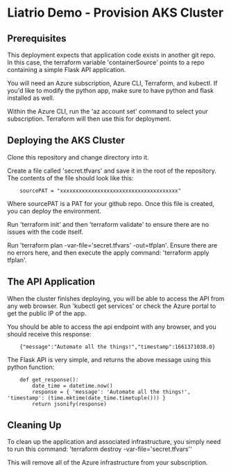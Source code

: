 # Liatrio Demo - Provision AKS Cluster

## Prerequisites

This deployment expects that application code exists in another git repo.  
In this case, the terraform variable 'containerSource' points to a repo containing a simple Flask API application.

You will need an Azure subscription, Azure CLI, Terraform, and kubectl.  If you'd like to modify the python app, make sure to have python and flask installed as well.

Within the Azure CLI, run the 'az account set' command to select your subscription.  Terraform will then use this for deployment.

## Deploying the AKS Cluster

Clone this repository and change directory into it.  

Create a file called 'secret.tfvars' and save it in the root of the repository.  The contents of the file should look like this:

        sourcePAT = "xxxxxxxxxxxxxxxxxxxxxxxxxxxxxxxxxxxxxx"

Where sourcePAT is a PAT for your github repo.  Once this file is created, you can deploy the environment.

Run 'terraform init' and then 'terraform validate' to ensure there are no issues with the code itself.

Run 'terraform plan -var-file='secret.tfvars' -out=tfplan'.  Ensure there are no errors here, and then execute the apply command: 'terraform apply tfplan'.


## The API Application

When the cluster finishes deploying, you will be able to access the API from any web browser.  Run 'kubectl get services' or check the Azure portal to get the public IP of the app.

You should be able to access the api endpoint with any browser, and you should receive this response:

        {"message":"Automate all the things!","timestamp":1661371038.0}

The Flask API is very simple, and returns the above message using this python function:

        def get_response():
            date_time = datetime.now()
            response = { 'message': 'Automate all the things!', 'timestamp': (time.mktime(date_time.timetuple())) }
            return jsonify(response)


## Cleaning Up

To clean up the application and associated infrastructure, you simply need to run this command: 'terraform destroy -var-file='secret.tfvars''

This will remove all of the Azure infrastructure from your subscription.
